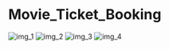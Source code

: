 # Movie_Ticket_Booking
![img_1](https://user-images.githubusercontent.com/99090971/236697432-7a910cbe-0251-4570-aa80-d36e96b787a5.jpg)
![img_2](https://user-images.githubusercontent.com/99090971/236697439-96e7d52a-063f-4c02-875b-fa4f37880163.jpg)
![img_3](https://user-images.githubusercontent.com/99090971/236697445-6330be43-1052-44a9-926a-9ceb143eee4a.jpg)
![img_4](https://user-images.githubusercontent.com/99090971/236697452-5f11b6aa-f416-4f23-beae-df81b546847f.jpg)
